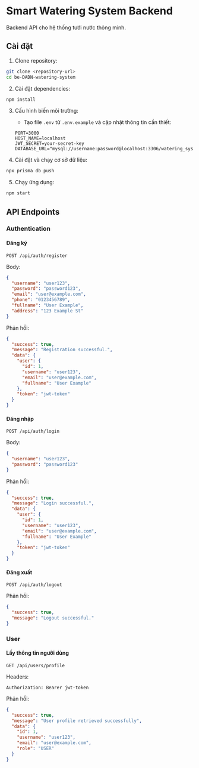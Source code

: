 # Smart Watering System Backend

Backend API cho hệ thống tưới nước thông minh.

## Cài đặt

1. Clone repository:
```bash
git clone <repository-url>
cd be-DADN-watering-system
```

2. Cài đặt dependencies:
```bash
npm install
```

3. Cấu hình biến môi trường:
   - Tạo file `.env` từ `.env.example` và cập nhật thông tin cần thiết:
   ```
   PORT=3000
   HOST_NAME=localhost
   JWT_SECRET=your-secret-key
   DATABASE_URL="mysql://username:password@localhost:3306/watering_system"
   ```

4. Cài đặt và chạy cơ sở dữ liệu:
```bash
npx prisma db push
```

5. Chạy ứng dụng:
```bash
npm start
```

## API Endpoints

### Authentication

#### Đăng ký

```
POST /api/auth/register
```

Body:
```json
{
  "username": "user123",
  "password": "password123",
  "email": "user@example.com",
  "phone": "0123456789",
  "fullname": "User Example",
  "address": "123 Example St"
}
```

Phản hồi:
```json
{
  "success": true,
  "message": "Registration successful.",
  "data": {
    "user": {
      "id": 1,
      "username": "user123",
      "email": "user@example.com",
      "fullname": "User Example"
    },
    "token": "jwt-token"
  }
}
```

#### Đăng nhập

```
POST /api/auth/login
```

Body:
```json
{
  "username": "user123",
  "password": "password123"
}
```

Phản hồi:
```json
{
  "success": true,
  "message": "Login successful.",
  "data": {
    "user": {
      "id": 1,
      "username": "user123",
      "email": "user@example.com",
      "fullname": "User Example"
    },
    "token": "jwt-token"
  }
}
```

#### Đăng xuất

```
POST /api/auth/logout
```

Phản hồi:
```json
{
  "success": true,
  "message": "Logout successful."
}
```

### User

#### Lấy thông tin người dùng

```
GET /api/users/profile
```

Headers:
```
Authorization: Bearer jwt-token
```

Phản hồi:
```json
{
  "success": true,
  "message": "User profile retrieved successfully",
  "data": {
    "id": 1,
    "username": "user123",
    "email": "user@example.com",
    "role": "USER"
  }
}
```